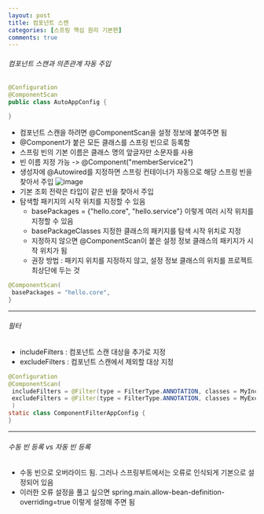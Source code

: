 ```yaml
---
layout: post
title: 컴포넌트 스캔
categories: [스프링 핵심 원리 기본편]
comments: true
---
```


###### 컴포넌트 스캔과 의존관계 자동 주입

``` java
@Configuration
@ComponentScan
public class AutoAppConfig {

}
```

- 컴포넌트 스캔을 하려면 @ComponentScan을 설정 정보에 붙여주면 됨
- @Component가 붙은 모든 클래스를 스프링 빈으로 등록함
- 스프링 빈의 기본 이름은 클래스 명의 앞글자만 소문자를 사용
- 빈 이름 지정 가능 -> @Component("memberService2")
- 생성자에 @Autowired를 지정하면 스프링 컨테이너가 자동으로 해당 스프링 빈을 찾아서 주입
![image](https://user-images.githubusercontent.com/107798750/210042260-a657d228-3c8d-4689-bd12-26853841d85f.png)
- 기본 조회 전략은 타입이 같은 빈을 찾아서 주입
- 탐색할 패키지의 시작 위치를 지정할 수 있음
  - basePackages = {"hello.core", "hello.service"} 이렇게 여러 시작 위치를 지정할 수 있음
  - basePackageClasses 지정한 클래스의 패키지를 탐색 시작 위치로 지정
  - 지정하지 않으면 @ComponentScan이 붙은 설정 정보 클래스의 패키지가 시작 위치가 됨
  - 권장 방법 : 패키지 위치를 지정하지 않고, 설정 정보 클래스의 위치를 프로젝트 최상단에 두는 것

``` java
@ComponentScan(
 basePackages = "hello.core",
}
```


-------


###### 필터
- includeFilters : 컴포넌트 스캔 대상을 추가로 지정
- excludeFilters : 컴포넌트 스캔에서 제외할 대상 지정

``` java
@Configuration
@ComponentScan(
 includeFilters = @Filter(type = FilterType.ANNOTATION, classes = MyIncludeComponent.class),
 excludeFilters = @Filter(type = FilterType.ANNOTATION, classes = MyExcludeComponent.class)
 )
static class ComponentFilterAppConfig {
}
```


-------


###### 수동 빈 등록 vs 자동 빈 등록
- 수동 빈으로 오버라이드 됨. 그러나 스프링부트에서는 오류로 인식되게 기본으로 설정되어 있음
- 이러한 오류 설정을 풀고 싶으면 spring.main.allow-bean-definition-overriding=true 이렇게 설정해 주면 됨
